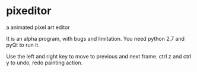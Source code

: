 pixeditor
=========

a animated pixel art editor

It is an alpha program, with bugs and limitation.
You need python 2.7 and pyQt to run it.


Use the left and right key to move to previous and next frame.
ctrl z and ctrl y to undo, redo painting action.
